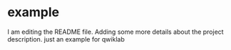 # example
I am editing the README file. Adding some more details about the project description.
just an example for qwiklab
